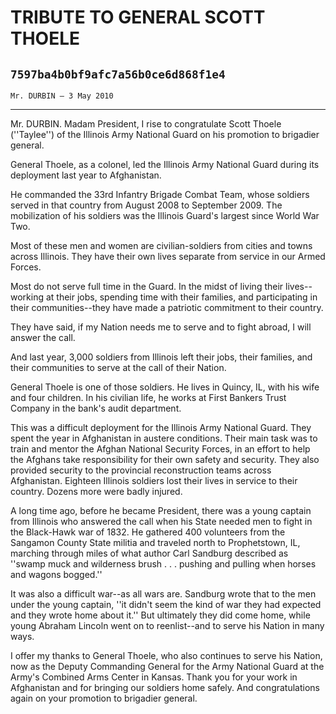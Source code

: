 # TRIBUTE TO GENERAL SCOTT THOELE
## `7597ba4b0bf9afc7a56b0ce6d868f1e4`
`Mr. DURBIN — 3 May 2010`

---


Mr. DURBIN. Madam President, I rise to congratulate Scott Thoele 
(''Taylee'') of the Illinois Army National Guard on his promotion to 
brigadier general.

General Thoele, as a colonel, led the Illinois Army National Guard 
during its deployment last year to Afghanistan.

He commanded the 33rd Infantry Brigade Combat Team, whose soldiers 
served in that country from August 2008 to September 2009. The 
mobilization of his soldiers was the Illinois Guard's largest since 
World War Two.

Most of these men and women are civilian-soldiers from cities and 
towns across Illinois. They have their own lives separate from service 
in our Armed Forces.

Most do not serve full time in the Guard. In the midst of living 
their lives--working at their jobs, spending time with their families, 
and participating in their communities--they have made a patriotic 
commitment to their country.

They have said, if my Nation needs me to serve and to fight abroad, I 
will answer the call.

And last year, 3,000 soldiers from Illinois left their jobs, their 
families, and their communities to serve at the call of their Nation.

General Thoele is one of those soldiers. He lives in Quincy, IL, with 
his wife and four children. In his civilian life, he works at First 
Bankers Trust Company in the bank's audit department.

This was a difficult deployment for the Illinois Army National Guard. 
They spent the year in Afghanistan in austere conditions. Their main 
task was to train and mentor the Afghan National Security Forces, in an 
effort to help the Afghans take responsibility for their own safety and 
security. They also provided security to the provincial reconstruction 
teams across Afghanistan. Eighteen Illinois soldiers lost their lives 
in service to their country. Dozens more were badly injured.

A long time ago, before he became President, there was a young 
captain from Illinois who answered the call when his State needed men 
to fight in the Black-Hawk war of 1832. He gathered 400 volunteers from 
the Sangamon County State militia and traveled north to Prophetstown, 
IL, marching through miles of what author Carl Sandburg described as 
''swamp muck and wilderness brush . . . pushing and pulling when horses 
and wagons bogged.''

It was also a difficult war--as all wars are. Sandburg wrote that to 
the men under the young captain, ''it didn't seem the kind of war they 
had expected and they wrote home about it.'' But ultimately they did 
come home, while young Abraham Lincoln went on to reenlist--and to 
serve his Nation in many ways.

I offer my thanks to General Thoele, who also continues to serve his 
Nation, now as the Deputy Commanding General for the Army National 
Guard at the Army's Combined Arms Center in Kansas. Thank you for your 
work in Afghanistan and for bringing our soldiers home safely. And 
congratulations again on your promotion to brigadier general.
